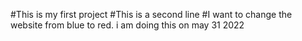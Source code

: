 #This is my first project
#This is a second line
#I want to change the website from blue to red. i am doing this on may 31 2022